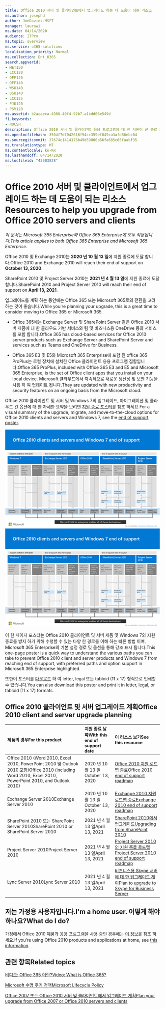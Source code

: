 ```yaml
---
title: Office 2010 서버 및 클라이언트에서 업그레이드 하는 데 도움이 되는 리소스
ms.author: josephd
author: JoeDavies-MSFT
manager: laurawi
ms.date: 04/14/2020
audience: ITPro
ms.topic: overview
ms.service: o365-solutions
localization_priority: Normal
ms.collection: Ent_O365
search.appverid:
- MET150
- LCC120
- OFF120
- OFF140
- WSU140
- OSU140
- LCC125
- PJU120
- PSV120
ms.assetid: b2acaeca-4986-40f4-92b7-a1bdd06e549d
f1.keywords:
- NOCSH
description: Office 2010 서버 및 클라이언트 응용 프로그램에 대 한 지원이 곧 종료 되며 사용자 지정 지원 계약을 사용할 수 없습니다. 이 문서를 사용 하 여 업그레이드 계획을 시작 합니다.
ms.openlocfilehash: 3504f7d7042616f94cc359ef849ca3afd86ebc04
ms.sourcegitcommit: 37674c1414175b49d59000b56fa685c05faabf35
ms.translationtype: MT
ms.contentlocale: ko-KR
ms.lasthandoff: 04/14/2020
ms.locfileid: "43503828"
---
```

# <a name="resources-to-help-you-upgrade-from-office-2010-servers-and-clients"></a><span data-ttu-id="0df0a-104">Office 2010 서버 및 클라이언트에서 업그레이드 하는 데 도움이 되는 리소스</span><span class="sxs-lookup"><span data-stu-id="0df0a-104">Resources to help you upgrade from Office 2010 servers and clients</span></span>

<span data-ttu-id="0df0a-105">*이 문서는 Microsoft 365 Enterprise와 Office 365 Enterprise에 모두 적용됩니다.*</span><span class="sxs-lookup"><span data-stu-id="0df0a-105">*This article applies to both Office 365 Enterprise and Microsoft 365 Enterprise.*</span></span>

<span data-ttu-id="0df0a-106">Office 2010 및 Exchange 2010는 **2020 년 10 월 13 일**에 지원 종료에 도달 합니다.</span><span class="sxs-lookup"><span data-stu-id="0df0a-106">Office 2010 and Exchange 2010 will reach their end of support on **October 13, 2020**.</span></span> 

<span data-ttu-id="0df0a-107">SharePoint 2010 및 Project Server 2010는 **2021 년 4 월 13 일**에 지원 종료에 도달 합니다.</span><span class="sxs-lookup"><span data-stu-id="0df0a-107">SharePoint 2010 and Project Server 2010 will reach their end of support on **April 13, 2021**.</span></span>

<span data-ttu-id="0df0a-108">업그레이드를 계획 하는 동안에는 Office 365 또는 Microsoft 365로의 전환을 고려 하는 것이 좋습니다.</span><span class="sxs-lookup"><span data-stu-id="0df0a-108">While you're planning your upgrade, this is a great time to consider moving to Office 365 or Microsoft 365.</span></span> 

- <span data-ttu-id="0df0a-109">Office 365에는 Exchange Server 및 SharePoint Server 같은 Office 2010 서버 제품에 대 한 클라우드 기반 서비스와 팀 및 비즈니스용 OneDrive 등의 서비스를 포함 합니다.</span><span class="sxs-lookup"><span data-stu-id="0df0a-109">Office 365 has cloud-based services for Office 2010 server products such as Exchange Server and SharePoint Server and services such as Teams and OneDrive for Business.</span></span> 

- <span data-ttu-id="0df0a-110">Office 365 E3 및 E5와 Microsoft 365 Enterprise에 포함 된 office 365 ProPlus는 로컬 장치에 설치한 Office 클라이언트 응용 프로그램 집합입니다.</span><span class="sxs-lookup"><span data-stu-id="0df0a-110">Office 365 ProPlus, included with Office 365 E3 and E5 and Microsoft 365 Enterprise, is the set of Office client apps that you install on your local device.</span></span> <span data-ttu-id="0df0a-111">Microsoft 클라우드에서 지속적으로 새로운 생산성 및 보안 기능을 사용 하 여 업데이트 됩니다.</span><span class="sxs-lookup"><span data-stu-id="0df0a-111">They are updated with new productivity and security features on an ongoing basis from the Microsoft cloud.</span></span>

<span data-ttu-id="0df0a-112">Office 2010 클라이언트 및 서버 및 Windows 7의 업그레이드, 마이그레이션 및 클라우드 간 옵션에 대 한 자세한 요약을 보려면 [지원 종료 포스터](./media/upgrade-from-office-2010-servers-and-products/Office2010Windows7EndOfSupport.pdf)를 참조 하세요.</span><span class="sxs-lookup"><span data-stu-id="0df0a-112">For a visual summary of the upgrade, migrate, and move-to-the-cloud options for Office 2010 clients and servers and Windows 7, see the [end of support poster](./media/upgrade-from-office-2010-servers-and-products/Office2010Windows7EndOfSupport.pdf).</span></span>

<span data-ttu-id="0df0a-113">[![Office 2010 클라이언트 및 서버와 Windows 7에 대한 지원 종료 포스터 이미지](./media/upgrade-from-office-2010-servers-and-products/office2010-windows7-end-of-support.png)](./media/upgrade-from-office-2010-servers-and-products/Office2010Windows7EndOfSupport.pdf)</span><span class="sxs-lookup"><span data-stu-id="0df0a-113">[![Image for the end of support for Office 2010 clients and servers and Windows 7 poster](./media/upgrade-from-office-2010-servers-and-products/office2010-windows7-end-of-support.png)](./media/upgrade-from-office-2010-servers-and-products/Office2010Windows7EndOfSupport.pdf)</span></span>

<span data-ttu-id="0df0a-114">이 한 페이지 포스터는 Office 2010 클라이언트 및 서버 제품 및 Windows 7의 지원 종료를 방지 하기 위해 수행할 수 있는 다양 한 경로를 이해 하는 빠른 방법 이며, Microsoft 365 Enterprise의 기본 설정 경로 및 옵션을 통해 강조 표시 됩니다.</span><span class="sxs-lookup"><span data-stu-id="0df0a-114">This one-page poster is a quick way to understand the various paths you can take to prevent Office 2010 client and server products and Windows 7 from reaching end of support, with preferred paths and option support in Microsoft 365 Enterprise highlighted.</span></span>

<span data-ttu-id="0df0a-115">또한이 포스터를 [다운로드](https://github.com/MicrosoftDocs/microsoft-365-docs/raw/public/microsoft-365/media/migration-microsoft-365-enterprise-workload/Office2010Windows7EndOfSupport.pdf) 하 여 letter, legal 또는 tabloid (11 x 17) 형식으로 인쇄할 수 있습니다.</span><span class="sxs-lookup"><span data-stu-id="0df0a-115">You can also [download](https://github.com/MicrosoftDocs/microsoft-365-docs/raw/public/microsoft-365/media/migration-microsoft-365-enterprise-workload/Office2010Windows7EndOfSupport.pdf) this poster and print it in letter, legal, or tabloid (11 x 17) formats.</span></span>
      
## <a name="office-2010-client-and-server-upgrade-planning"></a><span data-ttu-id="0df0a-116">Office 2010 클라이언트 및 서버 업그레이드 계획</span><span class="sxs-lookup"><span data-stu-id="0df0a-116">Office 2010 client and server upgrade planning</span></span>
  
|<span data-ttu-id="0df0a-117">**제품의 경우**</span><span class="sxs-lookup"><span data-stu-id="0df0a-117">**For this product**</span></span>|<span data-ttu-id="0df0a-118">**지원 종료 날짜**</span><span class="sxs-lookup"><span data-stu-id="0df0a-118">**With this end of support date**</span></span>|<span data-ttu-id="0df0a-119">**이 리소스 보기**</span><span class="sxs-lookup"><span data-stu-id="0df0a-119">**See this resource**</span></span>|
|:-----|:-----|:-----|
|<span data-ttu-id="0df0a-120">Office 2010 (Word 2010, Excel 2010, PowerPoint 2010 및 Outlook 2010 포함)</span><span class="sxs-lookup"><span data-stu-id="0df0a-120">Office 2010 (including Word 2010, Excel 2010, PowerPoint 2010, and Outlook 2010)</span></span>  <br/> | <span data-ttu-id="0df0a-121">2020 년 10 월 13 일</span><span class="sxs-lookup"><span data-stu-id="0df0a-121">October 13, 2020</span></span> |[<span data-ttu-id="0df0a-122">Office 2010 지원 로드맵 종료</span><span class="sxs-lookup"><span data-stu-id="0df0a-122">Office 2010 end of support roadmap</span></span>](https://docs.microsoft.com/DeployOffice/office-2010-end-support-roadmap) <br/> |
|<span data-ttu-id="0df0a-123">Exchange Server 2010</span><span class="sxs-lookup"><span data-stu-id="0df0a-123">Exchange Server 2010</span></span>  <br/> | <span data-ttu-id="0df0a-124">2020 년 10 월 13 일</span><span class="sxs-lookup"><span data-stu-id="0df0a-124">October 13, 2020</span></span>  |[<span data-ttu-id="0df0a-125">Exchange 2010 지원 로드맵 종료</span><span class="sxs-lookup"><span data-stu-id="0df0a-125">Exchange 2010 end of support roadmap</span></span>](exchange-2010-end-of-support.md) <br/> |
|<span data-ttu-id="0df0a-126">SharePoint 2010 또는 SharePoint Server 2010</span><span class="sxs-lookup"><span data-stu-id="0df0a-126">SharePoint 2010 or SharePoint Server 2010</span></span>  <br/> | <span data-ttu-id="0df0a-127">2021 년 4 월 13 일</span><span class="sxs-lookup"><span data-stu-id="0df0a-127">April 13, 2021</span></span> |[<span data-ttu-id="0df0a-128">SharePoint 2010에서 업그레이드</span><span class="sxs-lookup"><span data-stu-id="0df0a-128">Upgrading from SharePoint 2010</span></span>](upgrade-from-sharepoint-2010.md) <br/> |
|<span data-ttu-id="0df0a-129">Project Server 2010</span><span class="sxs-lookup"><span data-stu-id="0df0a-129">Project Server 2010</span></span> <br/> | <span data-ttu-id="0df0a-130">2021 년 4 월 13 일</span><span class="sxs-lookup"><span data-stu-id="0df0a-130">April 13, 2021</span></span> | [<span data-ttu-id="0df0a-131">Project Server 2010의 지원 종료 로드맵</span><span class="sxs-lookup"><span data-stu-id="0df0a-131">Project Server 2010 end of support roadmap</span></span>](project-server-2010-end-of-support.md) <br/> |
|<span data-ttu-id="0df0a-132">Lync Server 2010</span><span class="sxs-lookup"><span data-stu-id="0df0a-132">Lync Server 2010</span></span> <br/> | <span data-ttu-id="0df0a-133">2021 년 4 월 13 일</span><span class="sxs-lookup"><span data-stu-id="0df0a-133">April 13, 2021</span></span> | [<span data-ttu-id="0df0a-134">비즈니스용 Skype 서버에 대 한 업그레이드 계획</span><span class="sxs-lookup"><span data-stu-id="0df0a-134">Plan to upgrade to Skype for Business Server</span></span>](https://docs.microsoft.com/skypeforbusiness/plan-your-deployment/upgrade) <br/> |
    
## <a name="im-a-home-user-what-do-i-do"></a><span data-ttu-id="0df0a-135">저는 가정용 사용자입니다.</span><span class="sxs-lookup"><span data-stu-id="0df0a-135">I'm a home user.</span></span> <span data-ttu-id="0df0a-136">어떻게 해야 하나요?</span><span class="sxs-lookup"><span data-stu-id="0df0a-136">What do I do?</span></span>

<span data-ttu-id="0df0a-137">가정에서 Office 2010 제품과 응용 프로그램을 사용 중인 경우에는 [이 정보](plan-upgrade-previous-versions-office.md#im-a-home-user-what-do-i-do)를 참조 하세요.</span><span class="sxs-lookup"><span data-stu-id="0df0a-137">If you're using Office 2010 products and applications at home, see [this information](plan-upgrade-previous-versions-office.md#im-a-home-user-what-do-i-do).</span></span>

## <a name="related-topics"></a><span data-ttu-id="0df0a-138">관련 항목</span><span class="sxs-lookup"><span data-stu-id="0df0a-138">Related topics</span></span>

[<span data-ttu-id="0df0a-139">비디오: Office 365 이란?</span><span class="sxs-lookup"><span data-stu-id="0df0a-139">Video: What is Office 365?</span></span>](https://support.office.com/article/847caf12-2589-452c-8aca-1c009797678b.aspx)
  
[<span data-ttu-id="0df0a-140">Microsoft 수명 주기 정책</span><span class="sxs-lookup"><span data-stu-id="0df0a-140">Microsoft Lifecycle Policy</span></span>](https://go.microsoft.com/fwlink/?linkid=865200)

[<span data-ttu-id="0df0a-141">Office 2007 또는 Office 2010 서버 및 클라이언트에서 업그레이드 계획</span><span class="sxs-lookup"><span data-stu-id="0df0a-141">Plan your upgrade from Office 2007 or Office 2010 servers and clients</span></span>](plan-upgrade-previous-versions-office.md)

